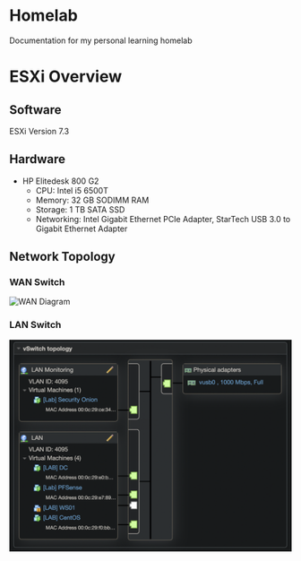 # Homelab
Documentation for my personal learning homelab

# ESXi Overview

## Software
ESXi Version 7.3

## Hardware
- HP Elitedesk 800 G2
	- CPU: Intel i5 6500T
	- Memory: 32 GB SODIMM RAM
	- Storage: 1 TB SATA SSD
	- Networking: Intel Gigabit Ethernet PCIe Adapter, StarTech USB 3.0 to Gigabit Ethernet Adapter

## Network Topology

### WAN Switch
![WAN 
Diagram](https://github.com/cb549/Homelab/raw/main/ESXi/Diagrams/vSwitch0.png)

### LAN Switch
![LAN](https://github.com/cb549/Homelab/raw/main/ESXi/Diagrams/LAN.png)
